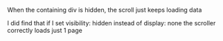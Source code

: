 When the containing div is hidden, the scroll just keeps loading data

I did find that if I set visibility: hidden instead of display: none the scroller correctly loads just 1 page